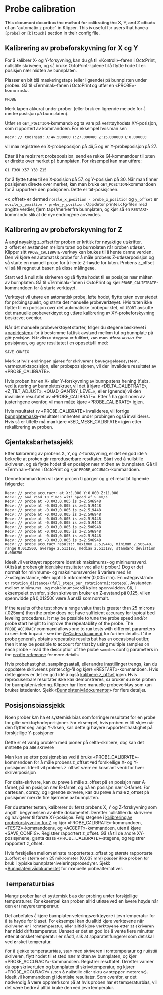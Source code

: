 # Probe calibration

This document describes the method for calibrating the X, Y, and Z offsets of an "automatic z probe" in Klipper. This is useful for users that have a `[probe]` or `[bltouch]` section in their config file.

## Kalibrering av probeforskyvning for X og Y

For å kalibrer X- og Y-forsyvning, kan du gå til «Kontroll»-fanen i OctoPrint, nullstille skriveren, og så bruke OctoPrint-hjulene til å flytte hode til en posisjon nær midten av bunnplaten.

Plasser en bit blå maskeringstape (eller lignende) på bunnplaten under proben. Gå til «Terminal»-fanen i OctoPrint og utfør en «PROBE»-kommando:

```
PROBE
```

Merk tapen akkurat under proben (eller bruk en lignende metode for å merke posisjon på bunnplaten).

Utfør en `GET_POSITION`-kommando og ta vare på verktøyhodets XY-posisjon, som rapportert av kommandoen. For eksempel hvis man ser:

```
Recv: // toolhead: X:46.500000 Y:27.000000 Z:15.000000 E:0.000000
```

vil man registrere en X-probeposisjon på 46,5 og en Y-probeposisjon på 27.

Etter å ha registrert probeposisjon, send en rekke G1-kommandoer til tuten er direkte over merket på bunnplaten. For eksempel kan man utføre:

```
G1 F300 X57 Y30 Z15
```

for å flytte tuten til en X-posisjon på 57, og Y-posisjon på 30. Når man finner posisjonen direkte over merket, kan man bruke `GET_POSITION`-kommandoen for å rapportere den posisjonen. Dette er tut-posisjonen.

«x_offset» er dermed `nozzle_x_position - probe_x_position` og `y_offset` er `nozzle_y_position - probe_y_position`. Oppdater printer.cfg-filen med angitte verdier, fjern tape/merker fra bunnplaten, og kjør så en `RESTART`-kommando slik at de nye endringene anvendes.

## Kalibrering av probeforskyvning for Z

Å angi nøyaktig z_offset for proben er kritisk for nøyaktige utskrifter. z_offset er avstanden mellom tuten og bunnplaten når proben utløser. Klipper sitt `PROBE_CALIBRATE`-verktøy kan brukes til å hente denne verdien. Den vil kjøre en automatisk probe for å måle probens Z-utløserposisjon og så starte en manuell probe for å hente Z-høyde for tuten. Probens z_offset vil så bli regnet ut basert på disse målingene.

Start ved å nullstile skriveren og så flytte hodet til en posisjon nær midten av bunnplaten. Gå til «Terminal»-fanen i OctoPrint og kjør `PROBE_CALIBTRATE`-kommandoen for å starte verktøyet.

Verktøyet vil utføre en automatisk probe, løfte hodet, flytte tuten over stedet for probingspunkt, og starte det manuelle probeverktøyet. Hvis tuten ikke flytter til en posisjon over det automatiske probepunktet, vil `ABORT` avslutte det manuelle probeverktøyet og utføre kalibrering av XY-probeforskyvning beskrevet ovenfor.

Når det manuelle probeverktøyet starter, følger du stegene beskrevet i [«papirtesten»](Bed_Level.md#the-paper-test) for å bestemme faktisk avstand mellom tut og bunnplate på gitt posisjon. Når disse stegene er fullført, kan man utføre `ACCEPT` for posisjonen, og lagre resultatet i en oppsettsfil med:

```
SAVE_CONFIG
```

Merk at hvis endringen gjøres for skriverens bevegegelsessystem, varmepunktsposisjon, eller probeposisjonen, vil den invalidere resultatet av «PROBE_CALIBRATE».

Hvis proben har en X- eller Y-forskyvning av bunnplatens helning (f.eks. ved justering av bunnplateskruer, vil det å kjøre «DELTA_CALIBTRATE», «Z_TILT_ADJUST», «QUAD_GANTRY_LEVEL», eller lignende) vil den invalidere resultatet av «PROBE_CALIBRATE». Etter å ha gjort noen av justeringene ovenfor, vil man måtte kjøre «PROBE_CALIBRATE» igjen.

Hvis resultatet av «PROBE_CALIBRATE» invalideres, vil forrige [bunnplatemaske](Bed_Mesh.md)-resultater innhenten under probingen også invalideres. Hvis så er tilfelle må man kjøre «BED_MESH_CALIBRATE» igjen etter rekalibrering av proben.

## Gjentaksbarhetssjekk

Etter kalibrering av probens X, Y, og Z-forskyvning, er det en god idé å bekrefte at proben gir reproduserbare resultater. Start ved å nullstille skriveren, og så flytte hodet til en posisjon nær midten av bunnplaten. Gå til «Terminal»-fanen i OctoPrint og kjør `PROBE_ACCURACY`-kommandoen.

Denne kommandoen vil kjøre proben ti ganger og gi et resultat lignende følgende:

```
Recv: // probe accuracy: at X:0.000 Y:0.000 Z:10.000
Recv: // and read 10 times with speed of 5 mm/s
Recv: // probe at -0.003,0.005 is z=2.506948
Recv: // probe at -0.003,0.005 is z=2.519448
Recv: // probe at -0.003,0.005 is z=2.519448
Recv: // probe at -0.003,0.005 is z=2.506948
Recv: // probe at -0.003,0.005 is z=2.519448
Recv: // probe at -0.003,0.005 is z=2.519448
Recv: // probe at -0.003,0.005 is z=2.506948
Recv: // probe at -0.003,0.005 is z=2.506948
Recv: // probe at -0.003,0.005 is z=2.519448
Recv: // probe at -0.003,0.005 is z=2.506948
Recv: // probe accuracy results: maximum 2.519448, minimum 2.506948, range 0.012500, average 2.513198, median 2.513198, standard deviation 0.006250
```

Ideelt vil verktøyet rapportere identisk maksimums- og minimumsverdi. (Altså at proben gir identiske resultater ved alle ti prober.) Dog er det normalt for minimums- og maksimumsverdier å variere med én Z-«stegavstand», eller opptil 5 mikrometer (0,005 mm). En «stegavstand» er `rotation_distance/(full_steps_per_rotation*microsteps)`. Avstanden mellom minimums- og maksimumsverdi kalles spennvidden. Så, i eksempelet ovenfor, siden skriveren bruker en Z-avstand på 0,125, vil en spennvidde på 0,012500 være å anslå som normalt.

If the results of the test show a range value that is greater than 25 microns (.025mm) then the probe does not have sufficient accuracy for typical bed leveling procedures. It may be possible to tune the probe speed and/or probe start height to improve the repeatability of the probe. The `PROBE_ACCURACY` command allows one to run tests with different parameters to see their impact - see the [G-Codes document](G-Codes.md#probe_accuracy) for further details. If the probe generally obtains repeatable results but has an occasional outlier, then it may be possible to account for that by using multiple samples on each probe - read the description of the probe `samples` config parameters in the [config reference](Config_Reference.md#probe) for more details.

Hvis probehastighet, samplingsantall, eller andre innstillinger trengs, kan du oppdatere skriverens printer.cfg-fil og kjøre «RESTART»-kommandoen. Hvis dette gjøres er det en god idé å også [kalibrere z_offset](#calibrating-probe-z-offset) igjen. Hvis reproduserbare resultater ikke kan demonstreres, så bruker du ikke proben for bunnplatenivelering. Klipper har flere manuelle probeverktøy som kan brukes istedenfor. Sjekk «[Bunnplatenivådokumentet](Bed_Level.md)» for flere detaljer.

## Posisjonsbiassjekk

Noen prober kan ha et systemisk bias som forringer resultatet for en probe for gitte verktøyhodeposisjoner. For eksempel, hvis proben er litt skjev når den flytter seg langs Y-aksen, kan dette gi høyere rapportert hastighet på forskjellige Y-posisjoner.

Dette er et vanlig problem med proner på delta-skribere, dog kan det inntreffe på alle skrivere.

Man kan se etter posisjonsbias ved å bruke «PROBE_CALIBRATE»-kommendoen for å måle probens z_offset ved forskjellige X- og Y-posisjoner. Ideelt vil probens z_offset være en kosntant verdi for hver skriverposisjon.

For delta-skrivere, kan du prøve å måle z_offset på en posisjon nær A-tårnet, på en posisjon nær B-tårnet, og på en posisjon nær C-tårnet. For cartesian, corexy, og lignende skrivere, kan du prøve å måle z_offset på posisjoner nær de fire hjørnene av bunnplaten.

Før du starter testen, kalibrerer du først probens X, Y og Z-forskyvning som angitt i begynnelsen av dette dokumentet. Deretter nullstiller du skriveren og navigerer til første XY-posisjon. Følg stegene i [kalibrering av probeforskyvning for Z](#calibrating-probe-z-offset) og kjør «PROBE_CALIBRATE»-kommandoen, «TESTZ»-kommandoene, og «ACCEPT»-kommandoen, uten å kjøre «SAVE_CONFIG». Registrer rapportert z_offset. Gå så til de andre XY-posisjonene, gjenta disse «PROBE_CALIBRATE»-stegene, og registrer rapportert z_offset.

Hvis forskjellen mellom minste rapporterte z_offset og største rapporterte z_offset er større enn 25 mikrometer (0,025 mm) passer ikke proben for bruk i typiske bunnplateniveleringsprosedyrer. Sjekk «[Bunnplatenivådokumentet](Bed_Level.md) for manuelle probealternativer.

## Temperaturbias

Mange prober har et systemisk bias der probing under forskjellige temperaturer. For eksempel kan proben alltid utløse ved en lavere høyde når den er i høyere temperatur.

Det anbefales å kjøre bunnplateniveleringsverktøyene i jevn temperatur for å ta høyde for biaset. For eksempel kan du alltid kjøre verktøyene når skriveren er i romtemperatur, eller alltid kjøre verktøyene etter at skriveren har nådd driftstemperatur. Uansett er det en god idé å vente flere minutter etter at ønsket temperatur er nådd, slik at apparatet fungerer som det skal ved ønsket temperatur.

For å sjekke temperaturbias, start med skriveren i romtemperatur og nullstill skriveren, flytt hodet til et sted nær midten av bunnplaten, og kjør «PROBE_ACCURACY»-kommandoen. Registrer resultatet. Deretter varmer du opp skrivertuten og bunnplaten til skrivetemperatur, og kjører «PROBE_ACCURACY» (uten å nullstille eller skru av stepper-motorene). Ideelt vil kommandoen gi identiske resultater. Som ovenfor, er det nødvendig å være oppmerksom på at hvis proben har et temperaturbias, vil det være bedre å alltid bruke den ved jevn temperatur.
